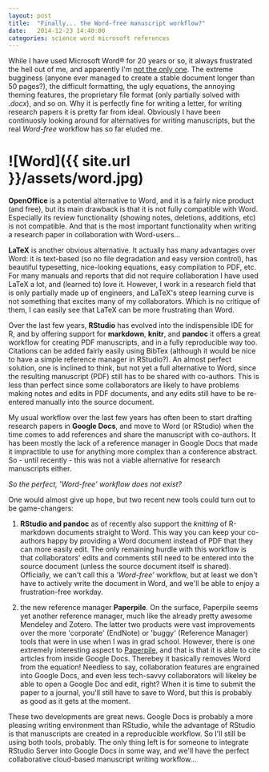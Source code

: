 ```yaml
---
layout: post
title:  "Finally... the Word-free manuscript workflow?"
date:   2014-12-23 14:40:00
categories: science word microsoft references
---
```


While I have used Microsoft Word&#174; for 20 years or so, it always
frustrated the hell out of me, and apparently I'm [not the only
one](https://www.facebook.com/pages/I-Hate-Microsoft-Word/237942199602618
). The extreme bugginess (anyone ever managed to create a stable
document longer than 50 pages?), the difficult formatting, the ugly
equations, the annoying theming features, the proprietary file format
(only partially solved with _.docx_), and so on. Why it is perfectly
fine for writing a letter, for writing research papers it is pretty
far from ideal. Obviously I have been continuosly looking around for
alternatives for writing manuscripts, but the real _Word-free_
workflow has so far eluded me.

# ![Word]({{ site.url }}/assets/word.jpg)

__OpenOffice__ is a potential alternative to Word, and it is a fairly
nice product (and free), but its main drawback is that it is not fully
compatible with Word. Especially its review functionality (showing
notes, deletions, additions, etc) is not compatible. And that is the
most important functionality when writing a research
paper in collaboration with Word-users...

__LaTeX__ is another obvious alternative. It actually has many
advantages over Word: it is text-based (so no file degradation and easy version
control), has beautiful typesetting, nice-looking equations, easy
compilation to PDF, etc. For many manuals and reports that
did not require collaboration I have used LaTeX a lot, and (learned to) love
it. However, I work in a research field that is only partially made up
of engineers, and LaTeX's steep learning curve is not something that
excites many of my collaborators. Which is no critique of them, I can
easily see that LaTeX can be more frustrating than
Word.

Over the last few years, __RStudio__ has evolved into the
indispensible IDE for R, and by offering support for __markdown__,
__knitr__, and __pandoc__ it offers a great workflow for creating PDF
manuscripts, and in a fully reproducible way too. Citations can be
added fairly easily using BibTex (although it would be nice to have a
simple reference manager in RStudio?). An almost perfect solution, one
is inclined to think, but not yet a full alternative to Word, since
the resulting manuscript (PDF) still has to be shared with
co-authors. This is less than perfect since some collaborators are
likely to have problems making notes and edits in PDF documents, and
any edits still have to be re-entered manually into the source document.

My usual workflow over the last few years has often been to start
drafting research papers in __Google Docs__, and move to Word (or RStudio)
when the time comes to add references and share the manuscript with
co-authors. It has been mostly the lack of a reference manager in Google
Docs that made it impractible to use for anything more complex than a
conference abstract. So - until recently - this was not a viable
alternative for research manuscripts either.

_So the perfect, 'Word-free' workflow does not exist?_

One would almost give up hope, but two recent new tools could turn out
to be game-changers:

1.  __RStudio and pandoc__ as of recently also support the _knitting_
of R-markdown documents straight to Word. This way you can keep your
co-authors happy by providing a Word document instead of PDF that they
can more easily edit. The only remaining hurdle with this workflow is
that collaborators' edits and comments still need to be entered into
the source document (unless the source document itself is
shared). Officially, we can't call this a _'Word-free'_ workflow, but at
least we don't have to actively write the document in Word, and we'll be
able to enjoy a frustration-free workday.

2.  the new reference manager __Paperpile__. On the surface, Paperpile
seems yet another reference manager, much like the already pretty
awesome Mendeley and Zotero. The latter two products were vast
improvements over the more 'corporate' (EndNote) or 'buggy' (Reference
Manager) tools that were in use when I was in grad school. However,
there is one extremely interesting aspect to
[Paperpile](https://paperpile.com/app), and that is that it is able to
cite articles from inside Google Docs. Therebey it basically removes Word
from the equation! Needless to say, collaboration features are
engrained into Google Docs, and even less tech-savvy collaborators
will likeley be able to open a Google Doc and edit, right? When it is time to
submit the paper to a journal, you'll still have to save to Word, but
this is probably as good as it gets at the moment.

These two developments are great news. Google Docs is probably a more
pleasing writing environment than RStudio, while the advantage of
RStudio is that manuscripts are created in a reproducible workflow. So
I'll still be using both tools, probably. The only thing left is for
someone to integrate RStudio Server into Google Docs in some way, and
we'll have the perfect collaborative cloud-based manuscript writing workflow...

